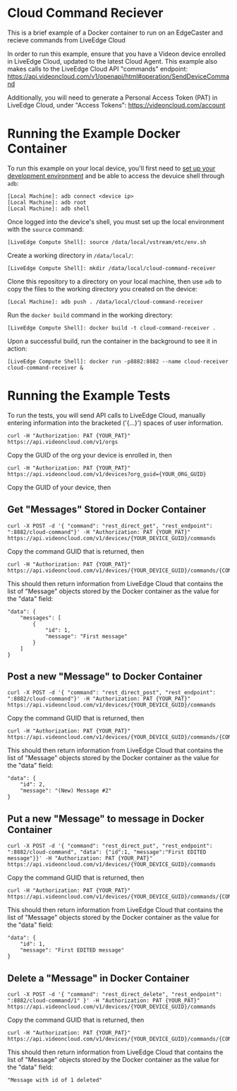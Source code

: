 # Cloud Command Reciever

This is a brief example of a Docker container to run on an EdgeCaster and recieve commands from LiveEdge Cloud

In order to run this example, ensure that you have a Videon device enrolled in LiveEdge Cloud, updated to the latest Cloud Agent. This example also makes calls to the LiveEdge Cloud API "commands" endpoint: https://api.videoncloud.com/v1/openapi/html#operation/SendDeviceCommand

Additionally, you will need to generate a Personal Access Token (PAT) in LiveEdge Cloud, under "Access Tokens": https://videoncloud.com/account

# Running the Example Docker Container

To run this example on your local device, you'll first need to [set up your development environment](https://support.videonlabs.com/hc/en-us/articles/4403731257491-Getting-Started-with-the-LiveEdge-Compute-Toolkit) and be able to access the devuice shell through `adb`:

```
[Local Machine]: adb connect <device ip>
[Local Machine]: adb root
[Local Machine]: adb shell
```

Once logged into the device's shell, you must set up the local environment with the `source` command:

```
[LiveEdge Compute Shell]: source /data/local/vstream/etc/env.sh
```

Create a working directory in `/data/local/`:

```
[LiveEdge Compute Shell]: mkdir /data/local/cloud-command-receiver
```

Clone this repository to a directory on your local machine, then use `adb` to copy the files to the working directory you created on the device:

```
[Local Machine]: adb push . /data/local/cloud-command-receiver
```

Run the `docker build` command in the working directory:

```
[LiveEdge Compute Shell]: docker build -t cloud-command-receiver .
```

Upon a successful build, run the container in the background to see it in action:

```
[LiveEdge Compute Shell]: docker run -p8882:8882 --name cloud-receiver cloud-command-receiver &
```

# Running the Example Tests

To run the tests, you will send API calls to LiveEdge Cloud, manually entering information into the bracketed ('{...}') spaces of user information.

```
curl -H "Authorization: PAT {YOUR_PAT}" https://api.videoncloud.com/v1/orgs

```
Copy the GUID of the org your device is enrolled in, then

```
curl -H "Authorization: PAT {YOUR_PAT}" https://api.videoncloud.com/v1/devices?org_guid={YOUR_ORG_GUID}
```

Copy the GUID of your device, then

## Get "Messages" Stored in Docker Container

```
curl -X POST -d '{ "command": "rest_direct_get", "rest_endpoint": ":8882/cloud-command"}' -H "Authorization: PAT {YOUR_PAT}" https://api.videoncloud.com/v1/devices/{YOUR_DEVICE_GUID}/commands
```

Copy the command GUID that is returned, then

```
curl -H "Authorization: PAT {YOUR_PAT}" https://api.videoncloud.com/v1/devices/{YOUR_DEVICE_GUID}/commands/{COMMAND_GUID}
```

This should then return information from LiveEdge Cloud that contains the list of "Message" objects stored by the Docker container as the value for the "data" field:

```
"data": { 
    "messages": [
        {
            "id": 1, 
            "message": "First message"
        }
    ]
}
```

## Post a new "Message" to Docker Container

```
curl -X POST -d '{ "command": "rest_direct_post", "rest_endpoint": ":8882/cloud-command"}' -H "Authorization: PAT {YOUR_PAT}" https://api.videoncloud.com/v1/devices/{YOUR_DEVICE_GUID}/commands
```

Copy the command GUID that is returned, then

```
curl -H "Authorization: PAT {YOUR_PAT}" https://api.videoncloud.com/v1/devices/{YOUR_DEVICE_GUID}/commands/{COMMAND_GUID}
```

This should then return information from LiveEdge Cloud that contains the list of "Message" objects stored by the Docker container as the value for the "data" field:

```
"data": { 
    "id": 2, 
    "message": "(New) Message #2"
}
```

## Put a new "Message" to message in Docker Container

```
curl -X POST -d '{ "command": "rest_direct_put", "rest_endpoint": ":8882/cloud-command", "data": {"id":1, "message":"First EDITED message"}}' -H "Authorization: PAT {YOUR_PAT}" https://api.videoncloud.com/v1/devices/{YOUR_DEVICE_GUID}/commands
```

Copy the command GUID that is returned, then

```
curl -H "Authorization: PAT {YOUR_PAT}" https://api.videoncloud.com/v1/devices/{YOUR_DEVICE_GUID}/commands/{COMMAND_GUID}
```

This should then return information from LiveEdge Cloud that contains the list of "Message" objects stored by the Docker container as the value for the "data" field:

```
"data": {
    "id": 1,
    "message": "First EDITED message"
}
```

## Delete a "Message" in Docker Container

```
curl -X POST -d '{ "command": "rest_direct_delete", "rest_endpoint": ":8882/cloud-command/1" }' -H "Authorization: PAT {YOUR_PAT}" https://api.videoncloud.com/v1/devices/{YOUR_DEVICE_GUID}/commands
```

Copy the command GUID that is returned, then

```
curl -H "Authorization: PAT {YOUR_PAT}" https://api.videoncloud.com/v1/devices/{YOUR_DEVICE_GUID}/commands/{COMMAND_GUID}
```

This should then return information from LiveEdge Cloud that contains the list of "Message" objects stored by the Docker container as the value for the "data" field:

```
"Message with id of 1 deleted"
```
